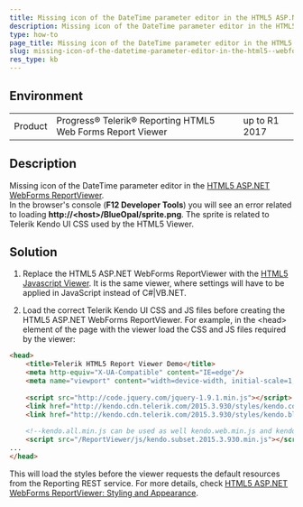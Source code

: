 ```yaml
---
title: Missing icon of the DateTime parameter editor in the HTML5 ASP.NET WebForms ReportViewer
description: Missing icon of the DateTime parameter editor in the HTML5 ASP.NET WebForms ReportViewer.
type: how-to
page_title: Missing icon of the DateTime parameter editor in the HTML5 ASP.NET WebForms ReportViewer
slug: missing-icon-of-the-datetime-parameter-editor-in-the-html5--webforms-reportviewer
res_type: kb
---
```


## Environment
<table>
	<tbody>
		<tr>
			<td>Product</td>
			<td>Progress® Telerik® Reporting HTML5 Web Forms Report Viewer</td>
			<td>up to R1 2017</td>
		</tr>
	</tbody>
</table>

## Description

Missing icon of the DateTime parameter editor in the [HTML5 ASP.NET WebForms ReportViewer](../webforms-report-viewer-controls-overview).   
In the browser's console (**F12 Developer Tools**) you will see an error related to loading **http://&lt;host&gt;/BlueOpal/sprite.png**. The sprite is related to Telerik Kendo UI CSS used by the HTML5 Viewer.  
  
## Solution 

1. Replace the HTML5 ASP.NET WebForms ReportViewer with the [HTML5 Javascript Viewer](../html5-report-viewer). It is the same viewer, where settings will have to be applied in JavaScript instead of C#|VB<span>.</span>NET.

2. Load the correct Telerik Kendo UI CSS and JS files before creating the HTML5 ASP.NET WebForms ReportViewer. For example, in the &lt;head&gt; element of the page with the viewer load the CSS and JS files required by the viewer:  

```html
<head>
    <title>Telerik HTML5 Report Viewer Demo</title>
    <meta http-equiv="X-UA-Compatible" content="IE=edge"/>
    <meta name="viewport" content="width=device-width, initial-scale=1, maximum-scale=1" />
 
    <script src="http://code.jquery.com/jquery-1.9.1.min.js"></script>
    <link href="http://kendo.cdn.telerik.com/2015.3.930/styles/kendo.common.min.css" rel="stylesheet" id="common-css" />
    <link href="http://kendo.cdn.telerik.com/2015.3.930/styles/kendo.blueopal.min.css" rel="stylesheet" id="skin-css" />
 
    <!--kendo.all.min.js can be used as well kendo.web.min.js and kendo.mobile.min.js-->
    <script src="/ReportViewer/js/kendo.subset.2015.3.930.min.js"></script>
...
</head>
```


This will load the styles before the viewer requests the default resources from the Reporting REST service. For more details, check [HTML5 ASP.NET WebForms ReportViewer: Styling and Appearance](../html5-webforms-report-viewer-customizing-styling).

